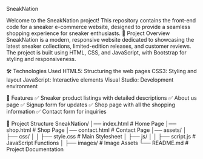 SneakNation

Welcome to the SneakNation project! This repository contains the front-end code for a sneaker e-commerce website, designed to provide a seamless shopping experience for sneaker enthusiasts.
🚀 Project Overview
SneakNation is a modern, responsive website dedicated to showcasing the latest sneaker collections, limited-edition releases, and customer reviews. The project is built using HTML, CSS, and JavaScript, with Bootstrap for styling and responsiveness.

🛠 Technologies Used
HTML5: Structuring the web pages
CSS3: Styling and layout
JavaScript: Interactive elements
Visual Studio: Development environment

📌 Features
✅ Sneaker product listings with detailed descriptions
✅ About us page
✅ Signup form for updates
✅ Shop page with all the shopping information
✅ Contact form for inquiries

📂 Project Structure
SneakNation/
│── index.html       # Home Page
│── shop.html        # Shop Page
│── contact.html     # Contact Page
│── assets/
│   ├── css/
│   │   ├── style.css    # Main Stylesheet
│   ├── js/
│   │   ├── script.js    # JavaScript Functions
│   ├── images/         # Image Assets
└── README.md        # Project Documentation
